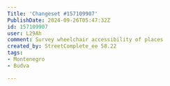 ```yaml
---
Title: 'Changeset #157109907'
PublishDate: 2024-09-26T05:47:32Z
id: 157109907
user: L29Ah
comment: Survey wheelchair accessibility of places
created_by: StreetComplete_ee 58.22
tags:
- Montenegro
- Budva

---
```

